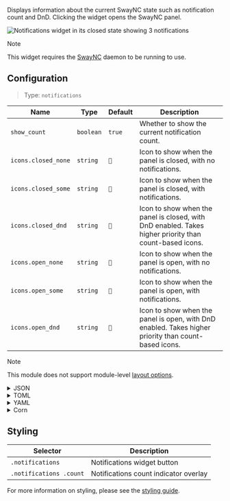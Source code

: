Displays information about the current SwayNC state such as notification count and DnD.
Clicking the widget opens the SwayNC panel.

![Notifications widget in its closed state showing 3 notifications](https://f.jstanger.dev/github/ironbar/notifications.png)

> [!NOTE]
> This widget requires the [SwayNC](https://github.com/ErikReider/SwayNotificationCenter) 
> daemon to be running to use.

## Configuration

> Type: `notifications`

| Name                | Type      | Default | Description                                                                                            |
|---------------------|-----------|---------|--------------------------------------------------------------------------------------------------------|
| `show_count`        | `boolean` | `true`  | Whether to show the current notification count.                                                        |
| `icons.closed_none` | `string`  | `󰍥`    | Icon to show when the panel is closed, with no notifications.                                          |
| `icons.closed_some` | `string`  | `󱥂`    | Icon to show when the panel is closed, with notifications.                                             |
| `icons.closed_dnd`  | `string`  | `󱅯`    | Icon to show when the panel is closed, with DnD enabled. Takes higher priority than count-based icons. |
| `icons.open_none`   | `string`  | `󰍡`    | Icon to show when the panel is open, with no notifications.                                            |
| `icons.open_some`   | `string`  | `󱥁`    | Icon to show when the panel is open, with notifications.                                               |
| `icons.open_dnd`    | `string`  | `󱅮`    | Icon to show when the panel is open, with DnD enabled. Takes higher priority than count-based icons.   |

> [!NOTE]
> This module does not support module-level [layout options](module-level-options#layout).

<details>
<summary>JSON</summary>

```json
{
  "end": [
    {
      "type": "notifications",
      "show_count": true,
      "icons": {
        "closed_none": "󰍥",
        "closed_some": "󱥂",
        "closed_dnd": "󱅯",
        "open_none": "󰍡",
        "open_some": "󱥁",
        "open_dnd": "󱅮"
      }
    }
  ]
}
```

</details>

<details>
<summary>TOML</summary>

```toml
[[end]]
type = "notifications"
show_count = true

[end.icons]
closed_none = "󰍥"
closed_some = "󱥂"
closed_dnd = "󱅯"
open_none = "󰍡"
open_some = "󱥁"
open_dnd = "󱅮"
```

</details>

<details>
<summary>YAML</summary>

```yaml
end:
  - type: notifications
    show_count: true
    icons:
      closed_none: 󰍥
      closed_some: 󱥂
      closed_dnd: 󱅯
      open_none: 󰍡
      open_some: 󱥁
      open_dnd: 󱅮
```

</details>

<details>
<summary>Corn</summary>

```corn
{
  end = [
    {
      type = "notifications"
      show_count = true

      icons.closed_none = "󰍥"
      icons.closed_some = "󱥂"
      icons.closed_dnd = "󱅯"
      icons.open_none = "󰍡"
      icons.open_some = "󱥁"
      icons.open_dnd = "󱅮"
    }
  ]
}
```

</details>

## Styling

| Selector                | Description                           |
|-------------------------|---------------------------------------|
| `.notifications`        | Notifications widget button           |
| `.notifications .count` | Notifications count indicator overlay |

For more information on styling, please see the [styling guide](styling-guide).
